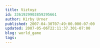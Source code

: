 ```yaml
---
title: Viztoyz
id: 3361929903859295661
author: Kirby Urner
published: 2007-04-30T07:49:00.000-07:00
updated: 2007-05-06T22:11:37.301-07:00
blog: world_game
tags: 
---
```


